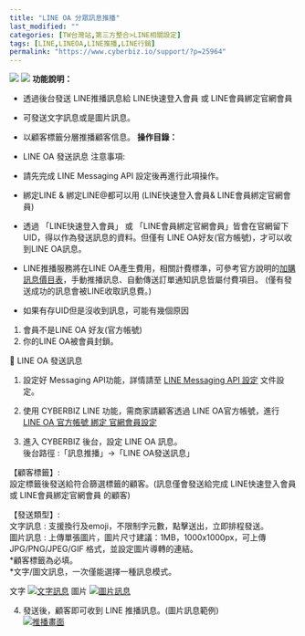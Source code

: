 ```yaml
---
title: "LINE OA 分眾訊息推播"
last_modified: ""
categories: [TW台灣站,第三方整合>LINE相關設定]
tags: [LINE,LINEOA,LINE推播,LINE行銷]
permalink: "https://www.cyberbiz.io/support/?p=25964"
---
```


![](https://www.cyberbiz.io/support/wp-content/uploads/適用站別.png)
[![](https://www.cyberbiz.io/support/wp-content/uploads/台灣站.png)](https://www.cyberbiz.io/support/?page_id=2490)
**功能說明：**  

* 透過後台發送 LINE推播訊息給 LINE快速登入會員 或 LINE會員綁定官網會員
* 可發送文字訊息或是圖片訊息。
* 以顧客標籤分層推播顧客信息。 
**操作目錄：**

* LINE OA 發送訊息
注意事項:  

* 請先完成 LINE Messaging API 設定後再進行此項操作。 
* 綁定LINE & 綁定LINE@都可以用 (LINE快速登入會員& LINE會員綁定官網會員)
* 透過 「LINE快速登入會員」 或 「LINE會員綁定官網會員」皆會在官網留下 UID，得以作為發送訊息的資料。但僅有 LINE OA好友(官方帳號)，才可以收到LINE OA訊息。
* LINE推播服務將在LINE OA產生費用，相關計費標準，可參考官方說明的[加購訊息價目表](https://tw.linebiz.com/service/account-solutions/line-official-account/)，手動推播訊息、自動傳送訂單通知訊息皆屬付費項目。 (僅有發送成功的訊息會被LINE收取訊息費。) 
* 如果有存UID但是沒收到訊息，可能有幾個原因 
1. 會員不是LINE OA 好友(官方帳號)
2. 你的LINE OA被會員封鎖。

📌 LINE OA 發送訊息  

1. 設定好 Messaging API功能，詳情請至 [LINE Messaging API 設定](https://www.cyberbiz.io/support/?p=706) 文件設定。 



2. 使用 CYBERBIZ LINE 功能，需商家請顧客透過 LINE OA官方帳號，進行 [LINE OA 官方帳號 綁定 官網會員設定](https://www.cyberbiz.io/support/?p=32679)



3. 進入 CYBERBIZ 後台，設定 LINE OA 訊息。   
後台路徑 :「訊息推播」→「LINE OA發送訊息」  

【顧客標籤】:  
設定標籤後發送給符合篩選標籤的顧客。(訊息僅會發送給完成 LINE快速登入會員 或 LINE會員綁定官網會員 的顧客)  

【發送類型】:  
文字訊息 : 支援換行及emoji，不限制字元數，點擊送出，立即排程發送。  
圖片訊息 : 上傳單張圖片，圖片尺寸建議：1MB，1000x1000px，可上傳 JPG/PNG/JPEG/GIF 格式，並設定圖片導轉的連結。  
*顧客標籤為必填。   
*文字/圖文訊息，一次僅能選擇一種訊息模式。   

文字 [![文字訊息](https://www.cyberbiz.io/support/wp-content/uploads/LINE-OA-傳送訊息設定01.png)](https://www.cyberbiz.io/support/wp-content/uploads/LINE-OA-傳送訊息設定01.png) 圖片 [![圖片訊息](https://www.cyberbiz.io/support/wp-content/uploads/LINE-OA-傳送訊息設定02.png)](https://www.cyberbiz.io/support/wp-content/uploads/LINE-OA-傳送訊息設定02.png)




4. 發送後，顧客即可收到 LINE 推播訊息。(圖片訊息範例)  
[![推播畫面](https://www.cyberbiz.io/support/wp-content/uploads/LINE-OA-傳送訊息設定03.png)](https://www.cyberbiz.io/support/wp-content/uploads/LINE-OA-傳送訊息設定03.png)

